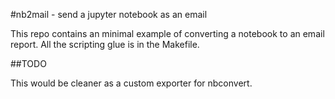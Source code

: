 #nb2mail - send a jupyter notebook as an email

This repo contains an minimal example of converting a notebook
to an email report. All the scripting glue is in the Makefile.

##TODO

This would be cleaner as a custom exporter for nbconvert.
